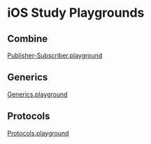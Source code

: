 # iOS Study Playgrounds

## Combine 
[Publisher-Subscriber.playground](Publisher-Subscriber.playground)

## Generics
[Generics.playground](Generics.playground)

## Protocols
[Protocols.playground](Protocols.playground)

